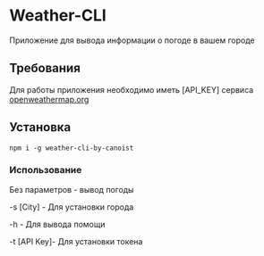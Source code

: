 # Weather-CLI

Приложение для вывода информации о погоде в вашем городе

## Требования

Для работы приложения необходимо иметь [API_KEY] сервиса [openweathermap.org](https://openweathermap.org/)

## Установка

`npm i -g weather-cli-by-canoist`

### Использование

Без параметров - вывод погоды

-s [City] - Для установки города

-h - Для вывода помощи

-t [API Key]- Для установки токена
